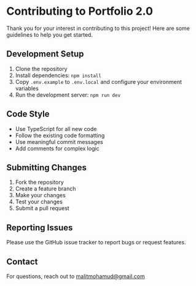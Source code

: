 # Contributing to Portfolio 2.0

Thank you for your interest in contributing to this project! Here are some guidelines to help you get started.

## Development Setup

1. Clone the repository
2. Install dependencies: `npm install`
3. Copy `.env.example` to `.env.local` and configure your environment variables
4. Run the development server: `npm run dev`

## Code Style

- Use TypeScript for all new code
- Follow the existing code formatting
- Use meaningful commit messages
- Add comments for complex logic

## Submitting Changes

1. Fork the repository
2. Create a feature branch
3. Make your changes
4. Test your changes
5. Submit a pull request

## Reporting Issues

Please use the GitHub issue tracker to report bugs or request features.

## Contact

For questions, reach out to malitmohamud@gmail.com